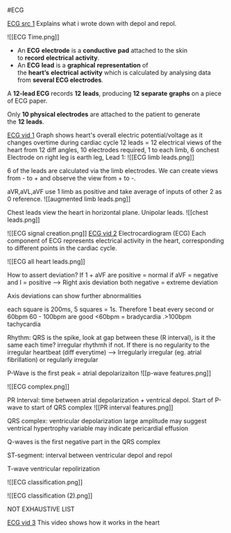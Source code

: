 #ECG

[ECG src 1](https://geekymedics.com/understanding-an-ecg/)
Explains what i wrote down with depol and repol.

![[ECG Time.png]]
- An **ECG** **electrode** is a **conductive** **pad** attached to the skin to **record** **electrical** **activity**.
- An **ECG** **lead** is a **graphical** **representation** of the **heart’s** **electrical** **activity** which is calculated by analysing data from **several ECG electrodes**.

A **12-lead ECG** records **12** **leads**, producing **12** **separate** **graphs** on a piece of ECG paper.

Only **10 physical electrodes** are attached to the patient to generate the **12** **leads**.



[ECG vid 1](https://www.youtube.com/watch?v=kwLbSx9BNbU&t=22s)
Graph shows heart's overall electric potential/voltage as it changes overtime during cardiac cycle
12 leads = 12 electrical views of the heart from 12 diff angles, 10 electrodes required, 1 to each limb, 6 onchest
Electrode on right leg is earth leg,
Lead 1: 
![[ECG limb leads.png]]

6 of the leads are calculated via the limb electrodes. We can create views from - to + and observe the view from + to -. 

aVR,aVL,aVF use 1 limb as positive and take average of inputs of other 2 as 0 reference.
![[augmented limb leads.png]]

Chest leads view the heart in horizontal plane. Unipolar leads. 
![[chest leads.png]]

![[ECG signal creation.png]]
[ECG vid 2](https://www.youtube.com/watch?v=u1m3HKW1VqU)
Electrocardiogram (ECG)
Each component of ECG represents electrical activity in the heart, corresponding to different points in the cardiac cycle.

![[ECG all heart leads.png]]

How to assert deviation?
If 1 + aVF are positive = normal
if aVF = negative and I = positive --> Right axis deviation
both negative = extreme deviation

Axis deviations can show further abnormalities

each square is 200ms, 5 squares = 1s. Therefore 1 beat every second or 60bpm
60 - 100bpm are good
<60bpm = bradycardia
.>100bpm tachycardia

Rhythm:
QRS is the spike, look at gap between these (R interval), is it the same each time?
irregular rhythmh if not.
If there is no regularity to the irregular heartbeat (diff everytime) --> Irregularly irregular (eg. atrial fibrillation)
or regularly irregular 

P-Wave is the first peak = atrial depolarizaiton
![[p-wave features.png]]

![[ECG complex.png]]

PR Interval:
time between atrial depolarization + ventrical depol.
Start of P-wave to start of QRS complex
![[PR interval features.png]]

QRS complex: ventricular depolarization
large amplitude may suggest ventrical hypertrophy
variable may indicate pericardial effusion

Q-waves is the first negative part in the QRS complex

ST-segment: interval between ventricular depol and repol

T-wave ventricular repolirization

![[ECG classification.png]]

![[ECG classification (2).png]]

NOT EXHAUSTIVE LIST

[ECG vid 3](https://www.youtube.com/watch?v=RYZ4daFwMa8)
This video shows how it works in the heart
